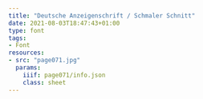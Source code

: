 ```yaml
---
title: "Deutsche Anzeigenschrift / Schmaler Schnitt"
date: 2021-08-03T18:47:43+01:00
type: font
tags:
- Font
resources:
- src: "page071.jpg"
  params:
    iiif: page071/info.json
    class: sheet
---
```


